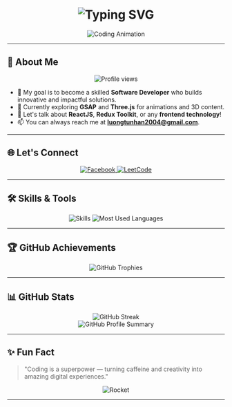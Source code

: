 <h1 align="center">
  <img src="https://readme-typing-svg.demolab.com?font=Fira+Code&weight=700&size=28&duration=2500&pause=1000&color=FF5733&center=true&vCenter=true&width=600&lines=Hi+there+👋,+I'm+Nhan+Luong!;Software+Developer+%7C+Tech+Explorer;Building+amazing+digital+experiences;Turning+ideas+into+reality+with+code" alt="Typing SVG" />
</h1>


<p align="center">
  <img src="https://media2.giphy.com/media/v1.Y2lkPTc5MGI3NjExeDFhNmUybzR2OTRlcmRvMHhwMXh4eTNmM3Eycmxkemo4bXluMWEzaiZlcD12MV9pbnRlcm5hbF9naWZfYnlfaWQmY3Q9Zw/78XCFBGOlS6keY1Bil/giphy.webp" alt="Coding Animation" />
</p>

---

## 🌟 About Me  
<p align="center">
  <img src="https://komarev.com/ghpvc/?username=ltnhan04&label=Profile%20views&color=0e75b6&style=flat" alt="Profile views" />
</p>

- 🎯 My goal is to become a skilled **Software Developer** who builds innovative and impactful solutions.  
- 🔭 Currently exploring **GSAP** and **Three.js** for animations and 3D content.  
- 💬 Let's talk about **ReactJS**, **Redux Toolkit**, or any **frontend technology**!  
- 📫 You can always reach me at **luongtunhan2004@gmail.com**.

---

## 🌐 Let's Connect  
<p align="center">
  <a href="https://fb.com/luong.nhan.351104" target="_blank">
    <img src="https://img.icons8.com/fluency/48/000000/facebook-new.png" alt="Facebook" />
  </a>
  <a href="https://leetcode.com/ltnhan_04" target="_blank">
    <img src="https://img.icons8.com/external-tal-revivo-color-tal-revivo/48/000000/external-level-up-your-coding-skills-and-quickly-land-a-job-logo-color-tal-revivo.png" alt="LeetCode" />
  </a>
</p>

---

## 🛠️ Skills & Tools  
<p align="center">
  <img src="https://skillicons.dev/icons?i=js,ts,react,tailwindcss,redux,next,nodejs,express,prisma,mongodb,redis,firebase,git,github,postman,figma,vercel,vite" alt="Skills" />
  <img src="https://github-readme-stats.vercel.app/api/top-langs/?username=ltnhan04&layout=compact&theme=radical" alt="Most Used Languages" />

</p>


---

## 🏆 GitHub Achievements  
<p align="center">
  <img src="https://github-profile-trophy.vercel.app/?username=ltnhan04&theme=gruvbox&no-frame=true&margin-w=15" alt="GitHub Trophies" />
</p>

---

## 📊 GitHub Stats  
<div align="center">
  <img src="https://github-readme-streak-stats.herokuapp.com/?user=ltnhan04&theme=radical" alt="GitHub Streak" />
  <br/>
  <img src="https://github-profile-summary-cards.vercel.app/api/cards/profile-details?username=ltnhan04&theme=radical" alt="GitHub Profile Summary" />
</div>

---

## ✨ Fun Fact  
> "Coding is a superpower — turning caffeine and creativity into amazing digital experiences."

<p align="center">
  <img src="https://media4.giphy.com/media/v1.Y2lkPTc5MGI3NjExM3Z3cjBjb3NuOThnZmE2dGVkYm90a2Ywbzl4MTIyY2xxZDJpc2drbSZlcD12MV9pbnRlcm5hbF9naWZfYnlfaWQmY3Q9Zw/f3iwJFOVOwuy7K6FFw/giphy.webp" alt="Rocket" />
</p>

---

